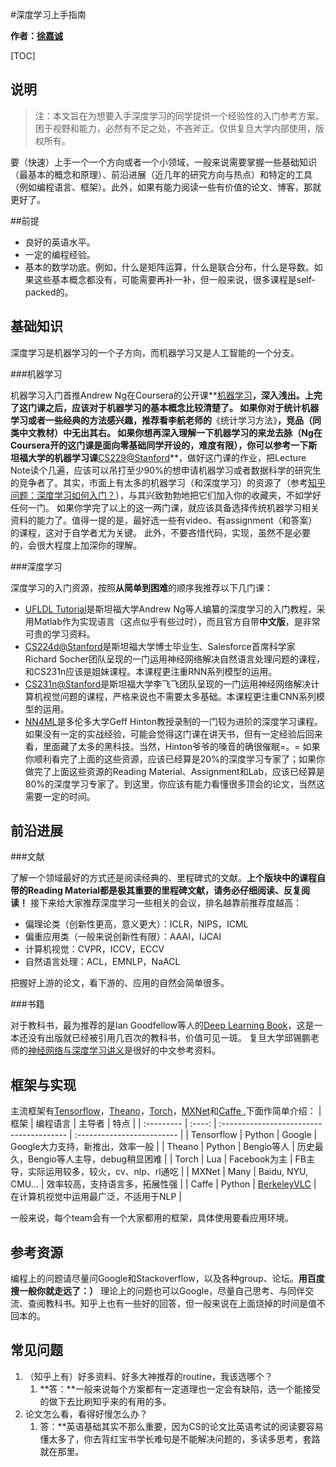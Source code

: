 #深度学习上手指南

**作者：[徐嘉诚](jcxu13@fudan.edu.cn)**

[TOC]


## 说明

> 注：本文旨在为想要入手深度学习的同学提供一个经验性的入门参考方案。困于视野和能力，必然有不足之处，不吝斧正。仅供复旦大学内部使用，版权所有。

要（快速）上手一个一个方向或者一个小领域，一般来说需要掌握一些基础知识（最基本的概念和原理）、前沿进展（近几年的研究方向与热点）和特定的工具（例如编程语言、框架）。此外，如果有能力阅读一些有价值的论文、博客，那就更好了。

##前提

- 良好的英语水平。
- 一定的编程经验。
- 基本的数学功底。例如，什么是矩阵运算，什么是联合分布，什么是导数。如果这些基本概念都没有，可能需要再补一补，但一般来说，很多课程是self-packed的。

## 基础知识

深度学习是机器学习的一个子方向，而机器学习又是人工智能的一个分支。

###机器学习

机器学习入门首推Andrew Ng在Coursera的公开课**[机器学习](https://www.coursera.org/learn/machine-learning)**，深入浅出。上完了这门课之后，应该对于机器学习的基本概念比较清楚了。
如果你对于统计机器学习或者一些经典的方法感兴趣，推荐看李航老师的**《统计学习方法》**，竞品（同类中文教材）中无出其右。
如果你想再深入理解一下机器学习的来龙去脉（Ng在Coursera开的这门课是面向零基础同学开设的，难度有限），你可以参考一下斯坦福大学的机器学习课**[CS229@Stanford](http://cs229.stanford.edu/)**，做好这门课的作业，把Lecture Note读个几遍，应该可以吊打至少90%的想申请机器学习或者数据科学的研究生的竞争者了。其实，市面上有太多的机器学习（和深度学习）的资源了（参考[知乎问题：深度学习如何入门？](https://www.zhihu.com/question/26006703)），与其兴致勃勃地把它们加入你的收藏夹，不如学好任何一门。
如果你学完了以上的这一两门课，就应该具备选择传统机器学习相关资料的能力了。值得一提的是，最好选一些有video、有assignment（和答案）的课程，这对于自学者尤为关键。
此外，不要吝惜代码，实现，虽然不是必要的，会很大程度上加深你的理解。

###深度学习

深度学习的入门资源，按照**从简单到困难**的顺序我推荐以下几门课：

-  [UFLDL Tutorial](http://ufldl.stanford.edu/tutorial/)是斯坦福大学Andrew Ng等人编纂的深度学习的入门教程，采用Matlab作为实现语言（这点似乎有些过时），而且官方自带**中文版**，是非常可贵的学习资料。
-  [CS224d@Stanford](http://cs224d.stanford.edu/)是斯坦福大学博士毕业生、Salesforce首席科学家Richard Socher团队呈现的一门运用神经网络解决自然语言处理问题的课程，和CS231n应该是姐妹课程。本课程更注重RNN系列模型的运用。
-  [CS231n@Stanford](http://cs231n.github.io/)是斯坦福大学李飞飞团队呈现的一门运用神经网络解决计算机视觉问题的课程，严格来说也不需要太多基础。本课程更注重CNN系列模型的运用。
-  [NN4ML](https://www.coursera.org/learn/neural-networks)是多伦多大学Geff Hinton教授录制的一门较为进阶的深度学习课程。如果没有一定的实战经验，可能会觉得这门课在讲天书，但有一定经验后回来看，里面藏了太多的黑科技。当然，Hinton爷爷的嗓音的确很催眠=。=
      如果你顺利看完了上面的这些资源，应该已经算是20%的深度学习专家了；如果你做完了上面这些资源的Reading Material、Assignment和Lab，应该已经算是80%的深度学习专家了。到这里，你应该有能力看懂很多顶会的论文，当然这需要一定的时间。

## 前沿进展

###文献

了解一个领域最好的方式还是阅读经典的、里程碑式的文献。**上个版块中的课程自带的Reading Material都是极其重要的里程碑文献，请务必仔细阅读、反复阅读！**
接下来给大家推荐深度学习一些相关的会议，排名越靠前推荐度越高：

- 偏理论类（创新性更高，意义更大）：ICLR，NIPS，ICML
- 偏重应用类（一般来说创新性有限）：AAAI，IJCAI
- 计算机视觉：CVPR，ICCV，ECCV
- 自然语言处理：ACL，EMNLP，NaACL

把握好上游的论文，看下游的、应用的自然会简单很多。

###书籍

对于教科书，最为推荐的是Ian Goodfellow等人的[Deep Learning Book](http://www.deeplearningbook.org/)，这是一本还没有出版就已经被引用几百次的教科书，价值可见一斑。
复旦大学邱锡鹏老师的[神经网络与深度学习讲义](https://nndl.github.io/)是很好的中文参考资料。

## 框架与实现

主流框架有[Tensorflow](https://www.tensorflow.org/)，[Theano](http://deeplearning.net/software/theano/)，[Torch](http://torch.ch/)，[MXNet](http://mxnet.io/)和[Caffe
](http://caffe.berkeleyvision.org/),下面作简单介绍：
| 框架         |  编程语言  | 主导者                                      | 特点                         |
| :--------- | :----: | :--------------------------------------- | :------------------------- |
| Tensorflow | Python | Google                                   | Google大力支持，新推出，效率一般        |
| Theano     | Python | Bengio等人                                 | 历史最久，Bengio等人主导，debug稍显困难  |
| Torch      |  Lua   | Facebook为主                               | FB主导，实际运用较多，较火，cv、nlp、rl通吃 |
| MXNet      |  Many  | Baidu, NYU, CMU...                       | 效率较高，支持语言多，拓展性强            |
| Caffe      | Python | [BerkeleyVLC](http://bvlc.eecs.berkeley.edu/) | 在计算机视觉中运用最广泛，不适用于NLP       |

一般来说，每个team会有一个大家都用的框架，具体使用要看应用环境。


## 参考资源

编程上的问题请尽量问Google和Stackoverflow，以及各种group、论坛。**用百度搜一般你就走远了：）**
理论上的问题也可以Google，尽量自己思考、与同伴交流、查阅教科书。知乎上也有一些好的回答，但一般来说在上面烧掉的时间是值不回本的。

## 常见问题

 1. （知乎上有）好多资料、好多大神推荐的routine，我该选哪个？
     1. **答：**一般来说每个方案都有一定道理也一定会有缺陷，选一个能接受的做下去比刷知乎来的有用的多。
 2. 论文怎么看，看得好慢怎么办？
     1. 答：**英语基础其实不那么重要，因为CS的论文比英语考试的阅读要容易懂太多了，你去背红宝书学长难句是不能解决问题的，多读多思考，套路就在那里。



